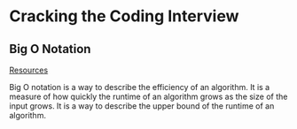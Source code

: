 # Cracking the Coding Interview

## Big O Notation

[Resources](https://docs.silver.dev/interview-ready/technical-fundamentals/ctci/big-o-notation)

Big O notation is a way to describe the efficiency of an algorithm. It is a measure of how quickly the runtime of an algorithm grows as the size of the input grows. It is a way to describe the upper bound of the runtime of an algorithm.
